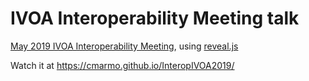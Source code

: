 # IVOA Interoperability Meeting talk

[May 2019 IVOA Interoperability Meeting](https://wiki.ivoa.net/twiki/bin/view/IVOA/InterOpMay2019MeetingPage),
using [reveal.js](https://github.com/hakimel/reveal.js)

Watch it at https://cmarmo.github.io/InteropIVOA2019/
